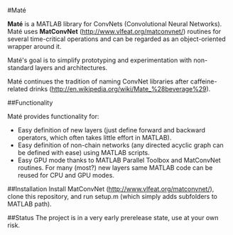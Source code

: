 #Maté

**Maté** is a MATLAB library for ConvNets (Convolutional Neural Networks).
Maté uses **MatConvNet** (http://www.vlfeat.org/matconvnet/) routines for several time-critical operations and can be regarded as an object-oriented wrapper around it. 

Maté's goal is to simplify prototyping and experimentation with non-standard layers and architectures.

Maté continues the tradition of naming ConvNet libraries after caffeine-related drinks (http://en.wikipedia.org/wiki/Mate_%28beverage%29).

##Functionality

Maté provides functionality for:
* Easy definition of new layers (just define forward and backward operators, which often takes little effort in MATLAB).
* Easy definition of non-chain networks (any directed acyclic graph can be defined with ease) using MATLAB scripts.
* Easy GPU mode thanks to MATLAB Parallel Toolbox and MatConvNet routines. For many (most?) new layers same MATLAB code can be reused for CPU and GPU modes.

##Installation 
Install MatConvNet (http://www.vlfeat.org/matconvnet/), clone this repository, and run setup.m (which simply adds subfolders to MATLAB path).

##Status
The project is in a very early prerelease state, use at your own risk.


